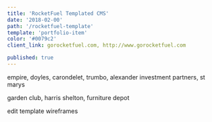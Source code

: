 ```yaml
---
title: 'RocketFuel Templated CMS'
date: '2018-02-00'
path: '/rocketfuel-template'
template: 'portfolio-item'
color: '#0079c2'
client_link: gorocketfuel.com, http://www.gorocketfuel.com

published: true
---
```


empire, doyles, carondelet, trumbo, alexander investment partners, st marys

garden club, harris shelton, furniture depot

edit template wireframes
